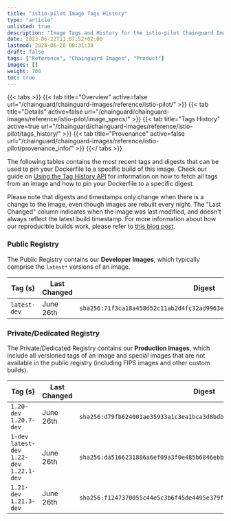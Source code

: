 ```yaml
---
title: "istio-pilot Image Tags History"
type: "article"
unlisted: true
description: "Image Tags and History for the istio-pilot Chainguard Image"
date: 2023-06-22T11:07:52+02:00
lastmod: 2024-06-28 00:31:38
draft: false
tags: ["Reference", "Chainguard Images", "Product"]
images: []
weight: 700
toc: true
---
```


{{< tabs >}}
{{< tab title="Overview" active=false url="/chainguard/chainguard-images/reference/istio-pilot/" >}}
{{< tab title="Details" active=false url="/chainguard/chainguard-images/reference/istio-pilot/image_specs/" >}}
{{< tab title="Tags History" active=true url="/chainguard/chainguard-images/reference/istio-pilot/tags_history/" >}}
{{< tab title="Provenance" active=false url="/chainguard/chainguard-images/reference/istio-pilot/provenance_info/" >}}
{{</ tabs >}}

The following tables contains the most recent tags and digests that can be used to pin your Dockerfile to a specific build of this image. Check our guide on [Using the Tag History API](/chainguard/chainguard-images/using-the-tag-history-api/) for information on how to fetch all tags from an image and how to pin your Dockerfile to a specific digest.

Please note that digests and timestamps only change when there is a change to the image, even though images are rebuilt every night. The "Last Changed" column indicates when the image was last modified, and doesn't always reflect the latest build timestamp. For more information about how our reproducible builds work, please refer to [this blog post](https://www.chainguard.dev/unchained/reproducing-chainguards-reproducible-image-builds).

### Public Registry
The Public Registry contains our **Developer Images**, which typically comprise the `latest*` versions of an image.

| Tag (s)       | Last Changed | Digest                                                                    |
|---------------|--------------|---------------------------------------------------------------------------|
|  `latest-dev` | June 26th    | `sha256:71f3ca18a458d52c11ab2d4fc32ad9963e525d9526fda6cfd3efec184aa8fd39` |


### Private/Dedicated Registry
The Private/Dedicated Registry contains our **Production Images**, which include all versioned tags of an image and special images that are not available in the public registry (including FIPS images and other custom builds).

| Tag (s)                                       | Last Changed | Digest                                                                    |
|-----------------------------------------------|--------------|---------------------------------------------------------------------------|
|  `1.20-dev` `1.20.7-dev`                      | June 26th    | `sha256:d79fb624001ae35933a1c3ea1bca3d8bdb091a73bd6de5f504dcfb85d572e830` |
|  `1-dev` `latest-dev` `1.22-dev` `1.22.1-dev` | June 26th    | `sha256:da5166231886a6ef09a3f0e485b6846ebbddb072312d158ac3206436fc05c2d5` |
|  `1.21-dev` `1.21.3-dev`                      | June 26th    | `sha256:f1247370055c44e5c3b6f45de4495e379f75f512dd2de2afaa8cb612edaf97cf` |

